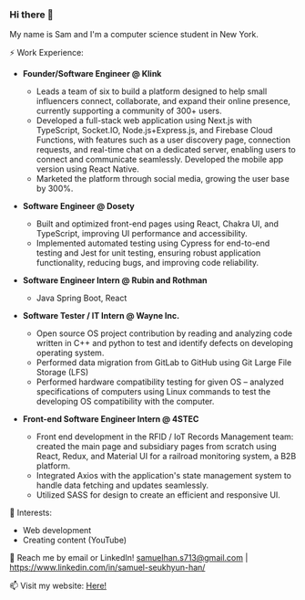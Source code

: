 ### Hi there 👋

My name is Sam and I'm a computer science student in New York.

⚡️ Work Experience:
- **Founder/Software Engineer @ Klink**
  - Leads a team of six to build a platform designed to help small influencers connect, collaborate, and expand their online
presence, currently supporting a community of 300+ users.
  - Developed a full-stack web application using Next.js with TypeScript, Socket.IO, Node.js+Express.js, and Firebase Cloud Functions, with features such as a user discovery page, connection requests, and real-time chat on a dedicated server, enabling users to connect and communicate seamlessly. Developed the mobile app version using React Native.
  - Marketed the platform through social media, growing the user base by 300%.

- **Software Engineer @ Dosety**
  - Built and optimized front-end pages using React, Chakra UI, and TypeScript, improving UI performance and accessibility.
  - Implemented automated testing using Cypress for end-to-end testing and Jest for unit testing, ensuring robust application
functionality, reducing bugs, and improving code reliability.

- **Software Engineer Intern @ Rubin and Rothman**
  - Java Spring Boot, React
- **Software Tester / IT Intern @ Wayne Inc.**
  - Open source OS project contribution by reading and analyzing code written in C++ and python to test and identify defects on developing operating system.
  - Performed data migration from GitLab to GitHub using Git Large File Storage (LFS)
  - Performed hardware compatibility testing for given OS – analyzed specifications of computers using Linux commands to test the developing OS compatibility with the computer.

- **Front-end Software Engineer Intern @ 4STEC**
  - Front end development in the RFID / IoT Records Management team: created the main page and subsidiary pages from scratch using React, Redux, and Material UI for a railroad monitoring system, a B2B platform.
  - Integrated Axios with the application's state management system to handle data fetching and updates seamlessly.
  - Utilized SASS for design to create an efficient and responsive UI.

 🌱 Interests:
 - Web development
 - Creating content (YouTube)

💬 Reach me by email or LinkedIn! samuelhan.s713@gmail.com | https://www.linkedin.com/in/samuel-seukhyun-han/

📫 Visit my website: [Here!](https://samuelhan-com-w78b.vercel.app/)
